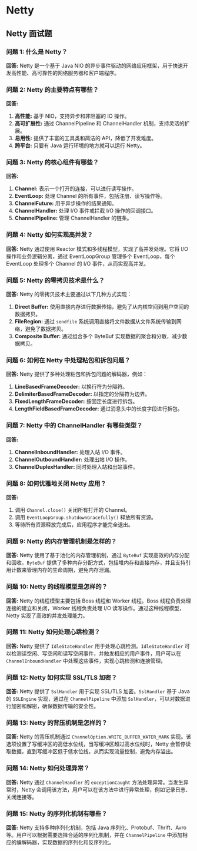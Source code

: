 # Netty

## Netty 面试题

<!-- notecardId: 1739259553091 -->

### 问题 1: 什么是 Netty？

**回答:** Netty 是一个基于 Java NIO 的异步事件驱动的网络应用框架，用于快速开发高性能、高可靠性的网络服务器和客户端程序。

### 问题 2: Netty 的主要特点有哪些？

**回答:**

1. **高性能:** 基于 NIO，支持异步和非阻塞的 IO 操作。
2. **高可扩展性:** 通过 ChannelPipeline 和 ChannelHandler 机制，支持灵活的扩展。
3. **易用性:** 提供了丰富的工具类和简洁的 API，降低了开发难度。
4. **跨平台:** 只要有 Java 运行环境的地方就可以运行 Netty。

### 问题 3: Netty 的核心组件有哪些？

**回答:**

1. **Channel:** 表示一个打开的连接，可以进行读写操作。
2. **EventLoop:** 处理 Channel 的所有事件，包括注册、读写操作等。
3. **ChannelFuture:** 用于异步操作的结果通知。
4. **ChannelHandler:** 处理 I/O 事件或拦截 I/O 操作的回调接口。
5. **ChannelPipeline:** 管理 ChannelHandler 的链条。

### 问题 4: Netty 如何实现高并发？

**回答:** Netty 通过使用 Reactor 模式和多线程模型，实现了高并发处理。它将 I/O 操作和业务逻辑分离，通过 EventLoopGroup 管理多个 EventLoop，每个 EventLoop 处理多个 Channel 的 I/O 事件，从而实现高并发。

### 问题 5: Netty 的零拷贝技术是什么？

**回答:** Netty 的零拷贝技术主要通过以下几种方式实现：

1. **Direct Buffer:** 使用直接内存进行数据传输，避免了从内核空间到用户空间的数据拷贝。
2. **FileRegion:** 通过 `sendfile` 系统调用直接将文件数据从文件系统传输到网络，避免了数据拷贝。
3. **Composite Buffer:** 通过组合多个 ByteBuf 实现数据的聚合和分散，减少数据拷贝。

### 问题 6: 如何在 Netty 中处理粘包和拆包问题？

**回答:** Netty 提供了多种处理粘包和拆包问题的解码器，例如：

1. **LineBasedFrameDecoder:** 以换行符为分隔符。
2. **DelimiterBasedFrameDecoder:** 以指定的分隔符为边界。
3. **FixedLengthFrameDecoder:** 按固定长度进行拆包。
4. **LengthFieldBasedFrameDecoder:** 通过消息头中的长度字段进行拆包。

### 问题 7: Netty 中的 ChannelHandler 有哪些类型？

**回答:**

1. **ChannelInboundHandler:** 处理入站 I/O 事件。
2. **ChannelOutboundHandler:** 处理出站 I/O 操作。
3. **ChannelDuplexHandler:** 同时处理入站和出站事件。

### 问题 8: 如何优雅地关闭 Netty 应用？

**回答:**

1. 调用 `Channel.close()` 关闭所有打开的 Channel。
2. 调用 `EventLoopGroup.shutdownGracefully()` 释放所有资源。
3. 等待所有资源释放完成后，应用程序才能完全退出。

### 问题 9: Netty 的内存管理机制是怎样的？

**回答:** Netty 使用了基于池化的内存管理机制，通过 `ByteBuf` 实现高效的内存分配和回收。`ByteBuf` 提供了多种内存分配方式，包括堆内存和直接内存，并且支持引用计数来管理内存的生命周期，避免内存泄漏。

### 问题 10: Netty 的线程模型是怎样的？

**回答:** Netty 的线程模型主要包括 Boss 线程和 Worker 线程。Boss 线程负责处理连接的建立和关闭，Worker 线程负责处理 I/O 读写操作。通过这种线程模型，Netty 实现了高效的并发处理能力。

### 问题 11: Netty 如何处理心跳检测？

**回答:** Netty 提供了 `IdleStateHandler` 用于处理心跳检测。`IdleStateHandler` 可以检测读空闲、写空闲和读写空闲事件，并触发相应的用户事件，用户可以在 `ChannelInboundHandler` 中处理这些事件，实现心跳检测和连接管理。

### 问题 12: Netty 如何实现 SSL/TLS 加密？

**回答:** Netty 提供了 `SslHandler` 用于实现 SSL/TLS 加密。`SslHandler` 基于 Java 的 `SSLEngine` 实现，通过在 `ChannelPipeline` 中添加 `SslHandler`，可以对数据进行加密和解密，确保数据传输的安全性。

### 问题 13: Netty 的背压机制是怎样的？

**回答:** Netty 的背压机制通过 `ChannelOption.WRITE_BUFFER_WATER_MARK` 实现。该选项设置了写缓冲区的高低水位线，当写缓冲区超过高水位线时，Netty 会暂停读取数据，直到写缓冲区低于低水位线，从而实现流量控制，避免内存溢出。

### 问题 14: Netty 如何处理异常？

**回答:** Netty 通过 `ChannelHandler` 的 `exceptionCaught` 方法处理异常。当发生异常时，Netty 会调用该方法，用户可以在该方法中进行异常处理，例如记录日志、关闭连接等。

### 问题 15: Netty 的序列化机制有哪些？

**回答:** Netty 支持多种序列化机制，包括 Java 序列化、Protobuf、Thrift、Avro 等。用户可以根据需要选择合适的序列化机制，并在 `ChannelPipeline` 中添加相应的编解码器，实现数据的序列化和反序列化。
